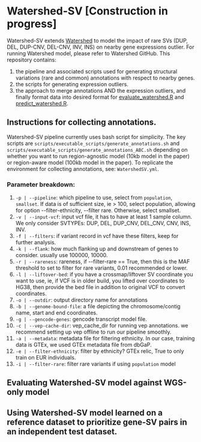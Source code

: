 # Watershed-SV [Construction in progress]
Watershed-SV extends [Watershed](https://github.com/BennyStrobes/Watershed) to model the impact of rare SVs (DUP, DEL, DUP-CNV, DEL-CNV, INV, INS) on nearby gene expressions outlier. For running Watershed model, please refer to Watershed GitHub. This repository contains:
1. the pipeline and associated scripts used for generating structural variations (rare and common) annotations with respect to nearby genes.
2. the scripts for generating expression outliers. 
3. the approach to merge annotations AND the expression outliers, and finally format data into desired format for [evaluate_watershed.R](https://github.com/BennyStrobes/Watershed/blob/master/evaluate_watershed.R) and [predict_watershed.R](https://github.com/BennyStrobes/Watershed/blob/master/predict_watershed.R).

## Instructions for collecting annotations. 
Watershed-SV pipeline currently uses bash script for simplicity. The key scripts are `scripts/executable_scripts/generate_annotations.sh` and `scripts/executable_scripts/generate_annotations_ABC.sh` depending on whether you want to run region-agnostic model (10kb model in the paper) or region-aware model (100kb model in the paper). 
To replicate the environment for collecting annotations, see: `WatershedSV.yml`. 
### Parameter breakdown: 
1. `-p | --pipeline`: which pipeline to use, select from `population`, `smallset`.
If data is of sufficient size, ie > 100, select population, allowing for option --filter-ethnicity, --filter rare. 
Otherwise, select smallset. 
2. `-v | --input-vcf`: input vcf file, it has to have at least 1 sample column. We only consider SVTYPEs: DUP, DEL, DUP_CNV, DEL_CNV, CNV, INS, INV. 
3. `-f | --filters`: if variant record in vcf have these filters, keep for further analysis. 
4. `-k | --flank`: how much flanking up and downstream of genes to consider. usually use 100000, 10000.  
5. `-r | --rareness`: rareness, if --filter-rare == True, then this is the MAF threshold to set to filter for rare variants, 0.01 recommended or lower.  
6. `-l | --liftover-bed`: if you have a crossmap/liftover SV coordinate you want to use, ie, if VCF is in older build, you lifted over coordinates to HG38, then provide the bed file in addition to original VCF to convert coordinates. 
7. `-o | --outdir`: output directory name for annotations
8. `-b | --genome-bound-file`: a file depicting the chromosome/contig name, start and end coordinates.
9. `-g | --gencode-genes`: gencode transcript model file.
10. `-c | --vep-cache-dir`: vep_cache_dir for running vep annotations. we recommend setting up vep offline to run our pipeline smoothly.
11. `-a | --metadata`: metadata file for filtering ethnicity. In our case, training data is GTEx, we used GTEx metadata file from dbGaP.
12. `-e | --filter-ethnicity`: filter by ethnicity? GTEx relic, True to only train on EUR individuals.
13. `-i | --filter-rare`: filter rare variants if using `population` model 

## Evaluating Watershed-SV model against WGS-only model

## Using Watershed-SV model learned on a reference dataset to prioritize gene-SV pairs in an independent test dataset. 

